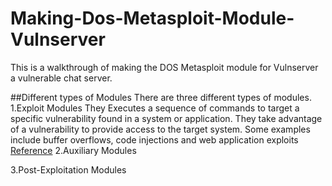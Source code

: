 # Making-Dos-Metasploit-Module-Vulnserver
This is a walkthrough of making the DOS Metasploit module for Vulnserver a vulnerable chat server. 

##Different types of Modules
There are three different types of modules.
1.Exploit Modules
    They Executes a sequence of commands to target a specific vulnerability found in a system or application. They take advantage of a vulnerability to provide access to the target system. Some examples include buffer overflows, code injections and web application exploits 
    [Reference](https://docs.rapid7.com/metasploit/msf-overview/#:~:text=executes%20a%20sequence%20of%20commands%20to%20target%20a%20specific%20vulnerability%20found%20in%20a%20system%20or%20application.%20An%20exploit%20module%20takes%20advantage%20of%20a%20vulnerability%20to%20provide%20access%20to%20the%20target%20system)
2.Auxiliary Modules 

3.Post-Exploitation Modules 
